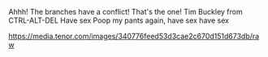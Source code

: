 Ahhh! The branches have a conflict! That's the one!
Tim Buckley from CTRL-ALT-DEL
Have sex
Poop my pants again, have sex have sex

https://media.tenor.com/images/340776feed53d3cae2c670d151d673db/raw
